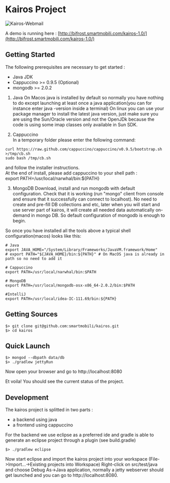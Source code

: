 Kairos Project
==============

![Kairos-Webmail](https://github.com/downloads/smartmobili/kairos/kairos_webmail_horz.png)

A demo is running here : [http://bifrost.smartmobili.com/kairos-1.0/](http://bifrost.smartmobili.com/kairos-1.0/)


Getting Started
---------------
The following prerequisites are necessary to get started :

* Java JDK  
* Cappuccino >= 0.9.5 (Optional)  
* mongodb >= 2.0.2  

1) Java 
On Macos java is installed by default so normally you have nothing to do except launching at least once a java application(you can for instance enter java -version inside a terminal)
On linux you can use your package manager to install the latest java version, just make sure you are
using the Sun/Oracle version and not the OpenJDk because the code is using some imap classes only
available in Sun SDK.

2) Cappuccino  
In a temporary folder please enter the following command:  
  
`curl https://raw.github.com/cappuccino/cappuccino/v0.9.5/bootstrap.sh >/tmp/cb.sh`  
`sudo bash /tmp/cb.sh`  

and follow the installer instructions.  
At the end of install, please add cappuccino to your shell path :  
    export PATH=/usr/local/narwhal/bin:${PATH}  

3) MongoDB
Download, install and run mongodb with default configuration. Check that it is working (run "mongo" client from console and ensure that it successfully can connect to localhost).
No need to create and pre-fill DB collections and etc, later when you will start and use server part of kairos, it will create all needed data automatically on-demand in mongo DB. So default configuration of mongodb is enough to begin.


So once you have installed all the tools above a typical shell configuration(macos) looks like this:  

    # Java 
    export JAVA_HOME="/System/Library/Frameworks/JavaVM.framework/Home"
    # export PATH="${JAVA_HOME}/bin:${PATH}" # On MacOS java is already in path so no need to add it

    # Cappuccino  
    export PATH=/usr/local/narwhal/bin:$PATH  

    # MongoDB
    export PATH=/usr/local/mongodb-osx-x86_64-2.0.2/bin:$PATH  

    #IntelliJ  
    export PATH=/usr/local/idea-IC-111.69/bin:${PATH}  

Getting Sources  
---------------  
  
`$> git clone git@github.com:smartmobili/kairos.git`  
`$> cd kairos`  

Quick Launch
---------------

`$> mongod --dbpath data/db`  
`$> ./gradlew jettyRun`  

Now open your browser and go to http://localhost:8080  

Et voila! You should see the current status of the project.  

Development
---------------

The kairos project is splitted in two parts :

- a backend using java
- a frontend using cappuccino

For the backend we use eclipse as a preferred ide and gradle is able to generate an eclipse project through a plugin (see build.gradle)

`$> ./gradlew eclipse`

Now start eclipse and import the kairos project into your workspace (File->Import...->Existing projects into Workspace)
Right-click on src/test/java and choose Debug As->Java application, normally a jetty webserver should get launched and you can go
to http://localhost:8080.











